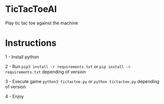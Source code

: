 # TicTacToeAI
Play tic tac toe against the machine 

# Instructions

1 - Install python

2 - Run `pip3 install -r requirements.txt` or `pip install -r requirements.txt` depending of version

3 - Execute game `python3 tictactoe.py` or `python tictactoe.py` depending of version

4 - Enjoy

